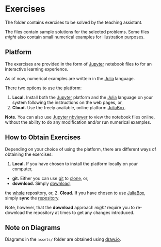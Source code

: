 # Exercises

The folder contains exercises to be solved by the teaching assistant.

The files contain sample solutions for the selected problems. Some files *might*
also contain small numerical examples for illustration purposes.

## Platform

The exercises are provided in the form of [Jupyter][jupyter-link] notebook files
to for an interactive learning experience.

As of now, numerical examples are writtein in the [Julia][julia-link] language.

There two options to use the platform:

1.  **Local.** Install both the [Jupyter][jupyter-link] platform and the
    [Julia][julia-link] language on your system following the instructions on
    the web pages, or,
2.  **Cloud.** Use the freely available, online platform [JuliaBox][juliabox-link].

**Note.** You can also use [Jupyter nbviewer][nbviewer-link] to view the notebook
files online, without the ability to do any modification and/or run numerical examples.

## How to Obtain Exercises

Depending on your choice of using the platform, there are different ways of obtaining
the exercises:

1.  **Local.** If you have chosen to install the platform locally on your computer,
  - **git.** Either you can use [git][git-link] to [clone][clone-doc], or,
  - **download.** Simply [download][dl-link],

  the [whole][repo-link] repository, or,
2.  **Cloud.** If you have chosen to use [JuliaBox][juliabox-link], simply **sync**
    the [repository][repo-link].

Note, however, that the **download** approach *might* require you to re-download
the repository at times to get any changes introduced.

## Note on Diagrams

Diagrams in the `assets/` folder are obtained using [draw.io][draw-link].

[jupyter-link]: https://jupyter.org/
[julia-link]: http://julialang.org/
[juliabox-link]: https://juliabox.com/
[nbviewer-link]: http://nbviewer.jupyter.org/
[git-link]: https://git-scm.com/
[clone-doc]: https://git-scm.com/book/en/v2/Git-Basics-Getting-a-Git-Repository
[dl-link]: https://github.com/KTH-AC/EL2620/archive/master.zip
[repo-link]: https://github.com/KTH-AC/EL2620.git
[draw-link]: https://www.draw.io/
